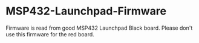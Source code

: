 # MSP432-Launchpad-Firmware
Firmware is read from good MSP432 Launchpad Black board.
Please don't use this firmware for the red board.
